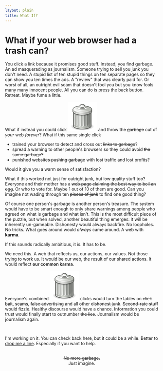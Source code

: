 ```yaml
---
layout: plain
title: What If?
---
```




# What if your web browser had a trash can?

You click a link because it promises good stuff. Instead, you find garbage. An ad masquerading as journalism. Someone trying to sell you junk you don't need. A stupid list of ten stupid things on ten separate pages so they can show you ten times the ads. A "review" that was clearly paid for. Or worst of all, an outright evil scam that doesn't fool you but you know fools many many innocent people. All you can do is press the back button. Retreat. Maybe fume a little.

What if instead you could click <span class="garbage-can">![a trash can](./images/garbage-can.svg)</span> and throw the <del>garbage</del> out of *your* web *forever*? What if this same single click

- trained your browser to detect and cross out <del>links to garbage</del>?
- spread a warning to other people's browsers so they could avoid <del>the same garbage<del>?
- punished <del>websites pushing garbage</del> with lost traffic and lost profits?

Would it give you a warm sense of satisfaction? 

What if this worked not just for outright junk, but <del>low quality stuff</del> too? Everyone and their mother has a <del>web page claiming the best way to boil an egg</del>. Or who to vote for. Maybe 1 out of 10 of them are good. Can you imagine not wading through ten <del>pieces of junk</del> to find one good thing?

Of course one person's garbage is another person's treasure. The system would have to be smart enough to only share warnings among people who agreed on what is garbage and what isn't. This is the most difficult piece of the puzzle, but when solved, another beautiful thing emerges: It will be inherently un-gameable. Dishonesty would always backfire. No loopholes. No tricks. What goes around would *always* came around. A web with **karma**. 

If this sounds radically ambitious, it is. It has to be. 

We need this. A  web that reflects us, our actions, our values. Not those trying to work us. It would be our web, the result of our shared actions. It would reflect **our common karma**.

Everyone's combined <span class="garbage-can">![a trash can](./images/garbage-can.svg)</span> clicks would turn the tables on <del>click bait</del>, <del>scams</del>, <del>false advertising</del> and all other <del>dishonest junk</del>.  <del>Second-rate stuff</del> would fizzle. Healthy discourse would have a chance. Information you could trust would finally start to outnumber <del>the lies</del>. Journalism would be journalism again. 

<br/>

I'm working on it. You can check back here, but it could be a while. Better to [drop me a line](mailto:whatif@commonkarma.org). Especially if you want to help.

<br>

<center><del>No more garbage.</del></center>

<center>Just imagine. </center>


